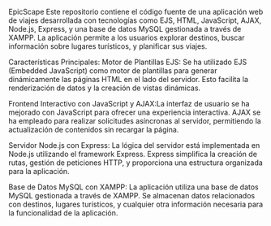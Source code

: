 EpicScape
Este repositorio contiene el código fuente de una aplicación web de viajes desarrollada 
con tecnologías como EJS, HTML, JavaScript, AJAX, Node.js, Express, y una base de datos MySQL 
gestionada a través de XAMPP. La aplicación permite a los usuarios explorar destinos, 
buscar información sobre lugares turísticos, y planificar sus viajes.

Características Principales:
  Motor de Plantillas EJS: Se ha utilizado EJS (Embedded JavaScript) como motor de plantillas para generar dinámicamente las páginas HTML 
  en el lado del servidor. Esto facilita la renderización de datos y la creación de vistas dinámicas.
  
  Frontend Interactivo con JavaScript y AJAX:La interfaz de usuario se ha mejorado con JavaScript para ofrecer una experiencia interactiva. AJAX se ha empleado para realizar solicitudes asíncronas al servidor, 
  permitiendo la actualización de contenidos sin recargar la página.
  
  Servidor Node.js con Express: La lógica del servidor está implementada en Node.js utilizando el framework Express. 
  Express simplifica la creación de rutas, gestión de peticiones HTTP, y proporciona una estructura organizada para la aplicación.
  
  Base de Datos MySQL con XAMPP: La aplicación utiliza una base de datos MySQL gestionada a través de XAMPP.
  Se almacenan datos relacionados con destinos, lugares turísticos, y cualquier otra información necesaria para la funcionalidad de la aplicación.

